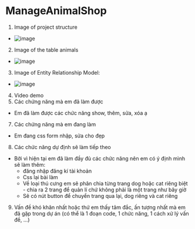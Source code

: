 ﻿# ManageAnimalShop
1. Image of project structure
- ![image](https://user-images.githubusercontent.com/96386282/173349805-8885fbb5-ddf0-4c2e-9c41-6af074946d25.png)
2. Image of the table animals
- ![image](https://user-images.githubusercontent.com/96386282/173350082-f3bd1c2f-f86e-4d74-a0d3-0ad004f480b0.png)
3. Image of Entity Relationship Model:
-  ![image](https://user-images.githubusercontent.com/96386282/173353814-bcd2e047-d15d-4480-b707-fff56b404090.png)
4. Video demo
5. Các chứng năng mà em đã làm được 
- Em đã làm được các chức năng show, thêm, sửa, xóa ạ
7. Các chứng năng mà em đang làm
- Em đang css form nhập, sửa cho đẹp
8. Các chức năng dự định sẽ làm tiếp theo 
- Bởi vì hiện tại em đã làm đầy đủ các chức năng nên em có ý định mình sẽ làm thêm:
  + đăng nhập đăng kí tài khoản
  + Css lại bài làm
  + Về loại thú cưng em sẽ phân chia từng trang dog hoặc cat riêng biệt - chia ra 2 trang để quản lí chứ không phải là một trang như bây giờ
  + Sẽ có nút button để chuyển trang qua lại, dog riêng và cat riêng
9. Vấn đề khó khăn nhất hoặc thứ em thấy tâm đắc, ấn tượng nhất  mà em đã gặp trong dự án (có thể là 1 đoạn code, 1 chức năng, 1 cách xử lý vấn đề, ...) 
